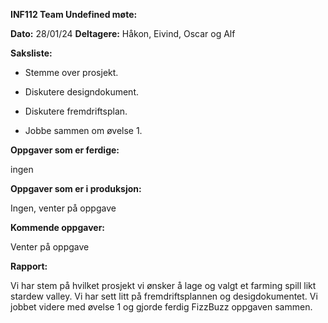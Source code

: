 **INF112 Team Undefined møte:**

**Dato:** 28/01/24 **Deltagere:** Håkon, Eivind, Oscar og Alf

**Saksliste:**

-   Stemme over prosjekt.

-   Diskutere designdokument.

-   Diskutere fremdriftsplan.

-   Jobbe sammen om øvelse 1.

**Oppgaver som er ferdige:**

ingen

**Oppgaver som er i produksjon:**

Ingen, venter på oppgave

**Kommende oppgaver:**

Venter på oppgave

**Rapport:**

Vi har stem på hvilket prosjekt vi ønsker å lage og valgt et farming
spill likt stardew valley. Vi har sett litt på fremdriftsplannen og
desigdokumentet. Vi jobbet videre med øvelse 1 og gjorde ferdig FizzBuzz
oppgaven sammen.
